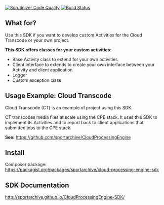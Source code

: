 [![Scrutinizer Code Quality](https://scrutinizer-ci.com/g/sportarchive/CloudProcessingEngine-SDK/badges/quality-score.png?b=master)](https://scrutinizer-ci.com/g/sportarchive/CloudProcessingEngine-SDK/?branch=master) [![Build Status](https://travis-ci.org/sportarchive/CloudProcessingEngine-SDK.svg?branch=master)](https://travis-ci.org/sportarchive/CloudProcessingEngine-SDK)

## What for?

Use this SDK if you want to develop custom Activities for the Cloud Transcode or your own project.

**This SDK offers classes for your custom activities:**
   - Base Activity class to extend for your own activities
   - Client Interface to extends to create your own interface between your Activity and client application
   - Logger
   - Custom exception class

## Usage Example: Cloud Transcode

Cloud Transcode (CT) is an example of project using this SDK.

CT transcodes media files at scale using the CPE stack. It uses this SDK to implement its Activities and to report back to client applications that submitted jobs to the CPE stack.

**See:** https://github.com/sportarchive/CloudProcessingEngine

## Install

Composer package:<br>
https://packagist.org/packages/sportarchive/cloud-processing-engine-sdk

## SDK Documentation

http://sportarchive.github.io/CloudProcessingEngine-SDK/
